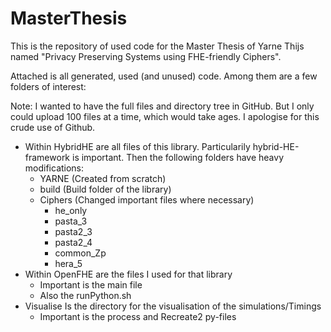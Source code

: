 # MasterThesis
This is the repository of used code for the Master Thesis of Yarne Thijs named "Privacy Preserving Systems using FHE-friendly Ciphers".

Attached is all generated, used (and unused) code. Among them are a few folders of interest:


Note: I wanted to have the full files and directory tree in GitHub. But I only could upload 100 files at a time, which would take ages. 
I apologise for this crude use of Github.


-   Within HybridHE are all files of this library. Particularily hybrid-HE-framework is important. Then the following folders have heavy modifications:
    +   YARNE (Created from scratch)
    +   build (Build folder of the library)
    +   Ciphers (Changed important files where necessary)
        +   he_only
        +   pasta_3
        +   pasta2_3
        +   pasta2_4
        +   common_Zp
        +   hera_5
-   Within OpenFHE are the files I used for that library
    +   Important is the main file
    +   Also the runPython.sh
-   Visualise Is the directory for the visualisation of the simulations/Timings
    +   Important is the process and Recreate2 py-files
